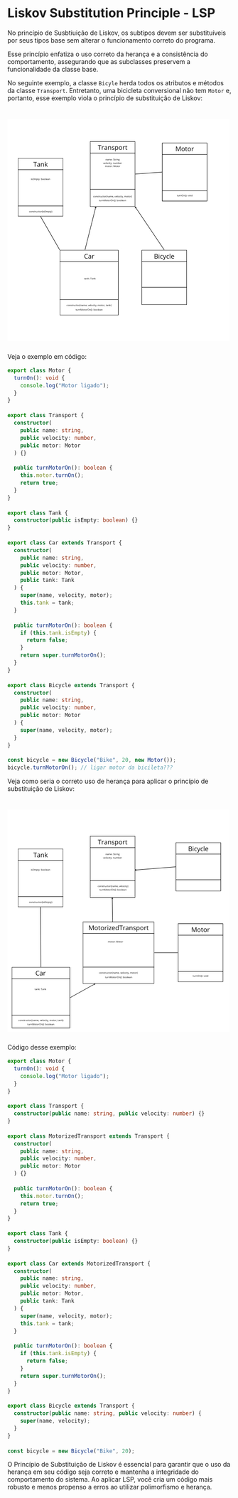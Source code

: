 # Liskov Substitution Principle - LSP

No princípio de Susbtiuição de Liskov, os subtipos devem ser substituíveis por seus tipos base sem alterar o funcionamento correto do programa.

Esse princípio enfatiza o uso correto da herança e a consistência do comportamento, assegurando que as subclasses preservem a funcionalidade da classe base.

No seguinte exemplo, a classe `Bicyle` herda todos os atributos e métodos da classe `Transport`. Entretanto, uma bicicleta conversional não tem `Motor` e, portanto, esse exemplo viola o princípio de substituição de Liskov:

<h1>
  <img src="../assets/lsp-wrong-example.jpg" alt="Diagrama de classe para um exemplo que viola o princípio de substituiçãod de Liskov" width="500" height="500">
</h1>

Veja o exemplo em código:

```typescript
export class Motor {
  turnOn(): void {
    console.log("Motor ligado");
  }
}

export class Transport {
  constructor(
    public name: string,
    public velocity: number,
    public motor: Motor
  ) {}

  public turnMotorOn(): boolean {
    this.motor.turnOn();
    return true;
  }
}

export class Tank {
  constructor(public isEmpty: boolean) {}
}

export class Car extends Transport {
  constructor(
    public name: string,
    public velocity: number,
    public motor: Motor,
    public tank: Tank
  ) {
    super(name, velocity, motor);
    this.tank = tank;
  }

  public turnMotorOn(): boolean {
    if (this.tank.isEmpty) {
      return false;
    }
    return super.turnMotorOn();
  }
}

export class Bicycle extends Transport {
  constructor(
    public name: string,
    public velocity: number,
    public motor: Motor
  ) {
    super(name, velocity, motor);
  }
}

const bicycle = new Bicycle("Bike", 20, new Motor());
bicycle.turnMotorOn(); // ligar motor da bicileta???
```

Veja como seria o correto uso de herança para aplicar o princípio de substituição de Liskov:

<h1>
  <img src="../assets/lsp-good-example.jpg" alt="Diagrama de classe para um exemplo que aplica o princípio de substituiçãod de Liskov" width="500" height="500">
</h1>

Código desse exemplo:

```typescript
export class Motor {
  turnOn(): void {
    console.log("Motor ligado");
  }
}

export class Transport {
  constructor(public name: string, public velocity: number) {}
}

export class MotorizedTransport extends Transport {
  constructor(
    public name: string,
    public velocity: number,
    public motor: Motor
  ) {}

  public turnMotorOn(): boolean {
    this.motor.turnOn();
    return true;
  }
}

export class Tank {
  constructor(public isEmpty: boolean) {}
}

export class Car extends MotorizedTransport {
  constructor(
    public name: string,
    public velocity: number,
    public motor: Motor,
    public tank: Tank
  ) {
    super(name, velocity, motor);
    this.tank = tank;
  }

  public turnMotorOn(): boolean {
    if (this.tank.isEmpty) {
      return false;
    }
    return super.turnMotorOn();
  }
}

export class Bicycle extends Transport {
  constructor(public name: string, public velocity: number) {
    super(name, velocity);
  }
}

const bicycle = new Bicycle("Bike", 20);
```

O Princípio de Substituição de Liskov é essencial para garantir que o uso da herança em seu código seja correto e mantenha a integridade do comportamento do sistema. Ao aplicar LSP, você cria um código mais robusto e menos propenso a erros ao utilizar polimorfismo e herança.
